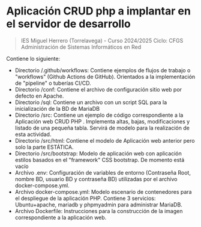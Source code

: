 # Aplicación CRUD php a implantar en el servidor de desarrollo

>IES Miguel Herrero (Torrelavega) - Curso 2024/2025
>Ciclo: CFGS Administración de Sistemas Informáticos en Red  

Contiene lo siguiente: 

* Directorio /.github/workflows: Contiene ejemplos de flujos de trabajo o "workflows" (Github Actions de GitHub). Orientados a la implementación de "pipeline" o tuberías CI/CD.
* Directorio /conf: Contiene el archivo de configuración sitio web por defecto en Apache.
* Directorio /sql: Contiene un archivo con un script SQL para la inicialización de la BD de MariaDB
* Directorio /src: Contiene un ejemplo de código correspondiente a la Aplicación web CRUD PHP . Implementa altas, bajas, modificaciones y listado de una pequeña tabla. Servirá de modelo para la realización de esta actividad.
* Directorio /src/html: Contiene el modelo de Aplicación web anterior pero solo la parte ESTÁTICA.
* Directorio /src/bootstrap: Modelo de aplicación web con aplicación estilos basados en el "framework" CSS bootstrap. De momento está vacío
* Archivo .env: Configuración de variables de entorno (Contraseña Root, nombre BD, usuario BD y contraseña BD) utilizadas por el archivo docker-compose.yml.
* Archivo docker-compose.yml: Modelo escenario de contenedores para el despliegue de la aplicación PHP. Contiene 3 servicios: Ubuntu+apache, mariadb y phpmyadmin para administrar MariaDB.
* Archivo Dockerfile: Instrucciones para la construcción de la imagen correspondiente a la aplicación web.

